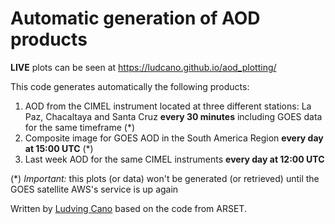# Automatic generation of AOD products

**LIVE** plots can be seen at https://ludcano.github.io/aod_plotting/

This code generates automatically the following products: 
   1. AOD from the CIMEL instrument located at three different stations: La Paz, Chacaltaya and Santa Cruz **every 30 minutes** including GOES data for the same timeframe (*)
   2. Composite image for GOES AOD in the South America Region **every day at 15:00 UTC** (*)
   3. Last week AOD for the same CIMEL instruments **every day at 12:00 UTC**

(*) _Important:_ this plots (or data) won't be generated (or retrieved) until the GOES satellite AWS's service is up again

Written by [Ludving Cano](mailto:lcano@chacaltaya.edu.bo) based on the code from ARSET.
